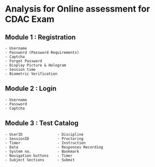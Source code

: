 # Analysis for Online assessment for CDAC Exam


## Module 1 : Registration
	- Username								
	- Password (Password Requirements)		
	- Captcha
	- Forgot Password
	- Display Picture & Hologram
	- Session time
	- Biometric Verification

## Module 2 : Login
	- Username
	- Password
	- Captcha

## Module 3 : Test Catalog 
	- UserID				- Discipline
	- SessionID				- Proctoring
	- Timer					- Instruction 
	- Data					- Responses Recording
	- System no.			- Bookmark
	- Navigation buttons	- Timer
	- Subject Sections 		- Submit

